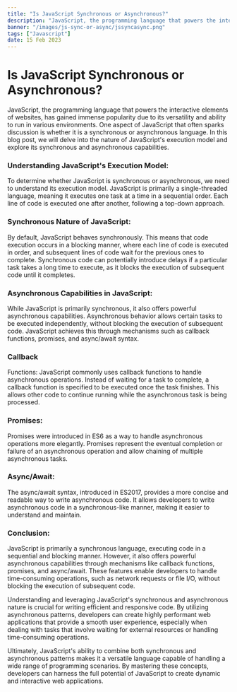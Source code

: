 ```yaml
---
title: "Is JavaScript Synchronous or Asynchronous?"
description: "JavaScript, the programming language that powers the interactive elements of websites, has gained immense popularity due to its versatility and ability to run in various environments."
banner: "/images/js-sync-or-async/jssyncasync.png"
tags: ["Javascript"]
date: 15 Feb 2023
---
```


# Is JavaScript Synchronous or Asynchronous?

JavaScript, the programming language that powers the interactive elements of websites, has gained immense popularity due to its versatility and ability to run in various environments. One aspect of JavaScript that often sparks discussion is whether it is a synchronous or asynchronous language. In this blog post, we will delve into the nature of JavaScript's execution model and explore its synchronous and asynchronous capabilities.

### Understanding JavaScript's Execution Model:
To determine whether JavaScript is synchronous or asynchronous, we need to understand its execution model. JavaScript is primarily a single-threaded language, meaning it executes one task at a time in a sequential order. Each line of code is executed one after another, following a top-down approach.

### Synchronous Nature of JavaScript:
By default, JavaScript behaves synchronously. This means that code execution occurs in a blocking manner, where each line of code is executed in order, and subsequent lines of code wait for the previous ones to complete. Synchronous code can potentially introduce delays if a particular task takes a long time to execute, as it blocks the execution of subsequent code until it completes.

### Asynchronous Capabilities in JavaScript:
While JavaScript is primarily synchronous, it also offers powerful asynchronous capabilities. Asynchronous behavior allows certain tasks to be executed independently, without blocking the execution of subsequent code. JavaScript achieves this through mechanisms such as callback functions, promises, and async/await syntax.

### Callback 
Functions: JavaScript commonly uses callback functions to handle asynchronous operations. Instead of waiting for a task to complete, a callback function is specified to be executed once the task finishes. This allows other code to continue running while the asynchronous task is being processed.

### Promises: 
Promises were introduced in ES6 as a way to handle asynchronous operations more elegantly. Promises represent the eventual completion or failure of an asynchronous operation and allow chaining of multiple asynchronous tasks.

### Async/Await: 
The async/await syntax, introduced in ES2017, provides a more concise and readable way to write asynchronous code. It allows developers to write asynchronous code in a synchronous-like manner, making it easier to understand and maintain.

### Conclusion:
JavaScript is primarily a synchronous language, executing code in a sequential and blocking manner. However, it also offers powerful asynchronous capabilities through mechanisms like callback functions, promises, and async/await. These features enable developers to handle time-consuming operations, such as network requests or file I/O, without blocking the execution of subsequent code.

Understanding and leveraging JavaScript's synchronous and asynchronous nature is crucial for writing efficient and responsive code. By utilizing asynchronous patterns, developers can create highly performant web applications that provide a smooth user experience, especially when dealing with tasks that involve waiting for external resources or handling time-consuming operations.

Ultimately, JavaScript's ability to combine both synchronous and asynchronous patterns makes it a versatile language capable of handling a wide range of programming scenarios. By mastering these concepts, developers can harness the full potential of JavaScript to create dynamic and interactive web applications.
